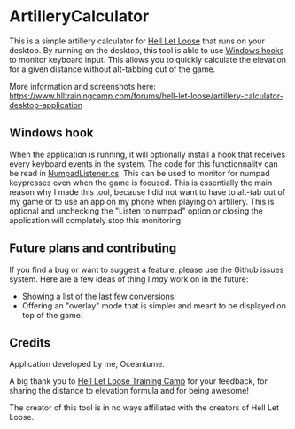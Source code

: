 # ArtilleryCalculator

This is a simple artillery calculator for [Hell Let Loose](https://www.hellletloose.com/) that runs on your desktop. By running on the desktop, this tool is able to use [Windows hooks](https://docs.microsoft.com/en-us/windows/win32/winmsg/hooks) to monitor keyboard input. This allows you to quickly calculate the elevation for a given distance without alt-tabbing out of the game.

More information and screenshots here: https://www.hlltrainingcamp.com/forums/hell-let-loose/artillery-calculator-desktop-application

## Windows hook
When the application is running, it will optionally install a hook that receives every keyboard events in the system. The code for this functionnality can be read in [NumpadListener.cs](/ArtilleryCalculator/NumpadListener.cs). This can be used to monitor for numpad keypresses even when the game is focused. This is essentially the main reason why I made this tool, because I did not want to have to alt-tab out of my game or to use an app on my phone when playing on artillery. This is optional and unchecking the "Listen to numpad" option or closing the application will completely stop this monitoring. 

## Future plans and contributing
If you find a bug or want to suggest a feature, please use the Github issues system. Here are a few ideas of thing I *may* work on in the future:
 - Showing a list of the last few conversions;
 - Offering an "overlay" mode that is simpler and meant to be displayed on top of the game.

## Credits
Application developed by me, Oceantume.

A big thank you to [Hell Let Loose Training Camp](https://www.hlltrainingcamp.com/) for your feedback, for sharing the distance to elevation formula and for being awesome!

The creator of this tool is in no ways affiliated with the creators of Hell Let Loose.
